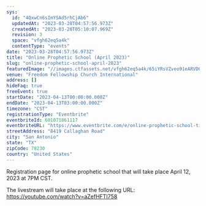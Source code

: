 ```yaml
---
sys:
  id: "4QxwCn6sImYSAd5rhCjAb6"
  updatedAt: "2023-03-28T04:57:56.973Z"
  createdAt: "2023-03-28T05:10:07.969Z"
  revision: 3
  space: "vfgh62eq5a4k"
  contentType: "events"
date: "2023-03-28T04:57:56.973Z"
title: "Online Prophetic School (April 2023)"
slug: "online-prophetic-school-april-2023"
featuredImage: "//images.ctfassets.net/vfgh62eq5a4k/65iYRsVZveo91eARVDGreu/d7ee9a210a86a312d9538274df18d85d/pedro-lastra-Nyvq2juw4_o-unsplash__1_.jpg"
venue: "Freedom Fellowship Church International"
address: []
hideFaq: true
freeEvent: true
startDate: "2023-04-13T00:00:00.000Z"
endDate: "2023-04-13T03:00:00.000Z"
timezone: "CST"
registrationType: "Eventbrite"
eventbriteId: 601071861117
eventbriteURL: "https://www.eventbrite.com/e/online-prophetic-school-tickets-601071861117"
streetAddress: "8419 Callaghan Road"
city: "San Antonio"
state: "TX"
zipCode: 78230
country: "United States"
---
```


Registration page for online prophetic school that will take place April 12, 2023 at 7PM CST. 

The livestream will take place at the following URL: https://youtube.com/watch?v=aZefHFTI758